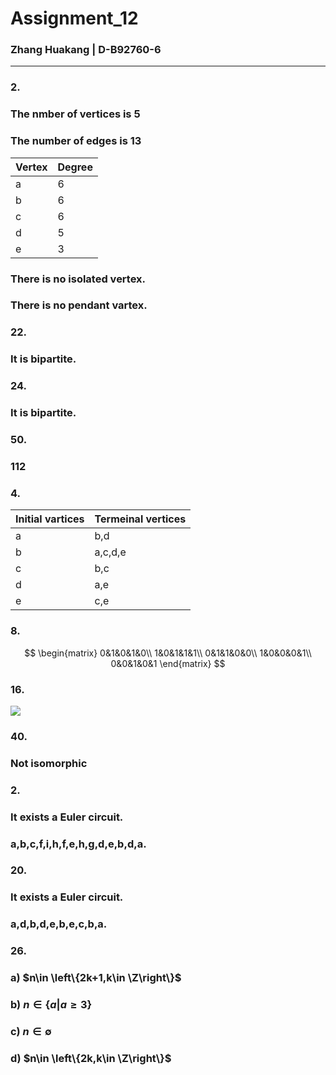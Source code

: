 # Assignment_12
### Zhang Huakang | D-B92760-6
---
### 2.
### The nmber of vertices is 5
### The number of edges is 13
|Vertex|Degree|
|-|-|
|a|6|
|b|6|
|c|6|
|d|5|
|e|3|
### There is no isolated vertex.
### There is no pendant vartex.
### 22.
### It is bipartite.
### 24.
### It is bipartite.
### 50.
### 112
### 4.

|Initial vartices|Termeinal vertices|
|-|-|
|a|b,d|
b|a,c,d,e|
c|b,c|
d|a,e|
e|c,e|
### 8.
$$
\begin{matrix}
0&1&0&1&0\\
1&0&1&1&1\\
0&1&1&0&0\\
1&0&0&0&1\\
0&0&1&0&1
\end{matrix}
$$
### 16.
![](https://github.com/BoxMars/Note/blob/master/Homework/CISC/img_0473.png?raw=true)
### 40.
### Not isomorphic
### 2.
### It exists a Euler circuit.
### a,b,c,f,i,h,f,e,h,g,d,e,b,d,a.
### 20.
### It exists a Euler circuit.
### a,d,b,d,e,b,e,c,b,a.
### 26.
### a) $n\in \left\{2k+1,k\in \Z\right\}$
### b) $n\in\left\{a|a\geq 3\right\}$
### c) $n\in \emptyset$
### d) $n\in \left\{2k,k\in \Z\right\}$